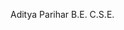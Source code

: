 Aditya Parihar
B.E. C.S.E.

<!---
adityaparihar/adityaparihar is a ✨ special ✨ repository because its `README.md` (this file) appears on your GitHub profile.
You can click the Preview link to take a look at your changes.
--->
